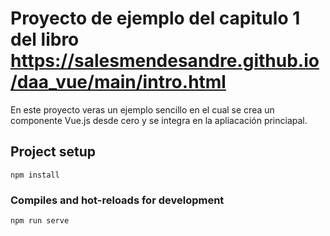 # Proyecto de ejemplo del capitulo 1 del libro https://salesmendesandre.github.io/daa_vue/main/intro.html

En este proyecto veras un ejemplo sencillo en el cual se crea un componente Vue.js desde cero y se integra en la apliacación princiapal.


## Project setup
```
npm install
```
### Compiles and hot-reloads for development
```
npm run serve
```
